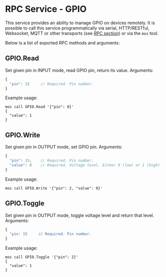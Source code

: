 # RPC Service - GPIO

This service provides an ability to manage GPIO on devices remotely.
It is possible to call this service programmatically via serial, HTTP/RESTful,
Websocket, MQTT or other transports
(see [RPC section](/docs/core_components/rpc.html)) or via the `mos` tool.

Below is a list of exported RPC methods and arguments:

## GPIO.Read
Set given pin in INPUT mode, read GPIO pin, return its value. Arguments:
```javascript
{
  "pin": 15     // Required. Pin number.
}
```

Example usage:

<pre class="command-line language-bash" data-user="chris" data-host="localhost" data-output="2-100"><code>mos call GPIO.Read '{"pin": 0}'
{
  "value": 1
}</code></pre>


## GPIO.Write
Set given pin in OUTPUT mode, set GPIO pin. Arguments:
```javascript
{
  "pin": 15,    // Required. Pin number.
  "value": 0    // Required. Voltage level. Either 0 (low) or 1 (high).
}
```

Example usage:

<pre class="command-line language-bash" data-user="chris" data-host="localhost" data-output="2-100"><code>mos call GPIO.Write '{"pin": 2, "value": 0}'</code></pre>


## GPIO.Toggle
Set given pin in OUTPUT mode, toggle voltage level and return that level. Arguments:
```javascript
{
  "pin: 15     // Required. Pin number.
}
```

Example usage:

<pre class="command-line language-bash" data-user="chris" data-host="localhost" data-output="2-100"><code>mos call GPIO.Toggle '{"pin": 2}'
{
  "value": 1
}</code></pre>


<!--

## GPIO.SetIntHandler
Set interrupt handler on a GPIO pin that calls a remote RPC service
on interrupt. Arguments:
```javascript
{
  "pin": 15,            // Required. Pin number.
  "edge": "any",        // Required. One of: "pos", "neg", "any".
  "pull": "up",         // Required. One of: "up", "down".
  "debounse_ms": 200,   // Required. Button debounce interval in milliseconds.
  "dst": "",            // Required. Remote RPC service destination address.
  "method": "Foo"       // Required. RPC method to call.
}
```

Example usage:
<pre class="command-line language-bash" data-user="chris" data-host="localhost" data-output="2-100"><code>mos call GPIO.Toggle '{"pin": 2}'
{
  "value": 1
}</code></pre>
-->
